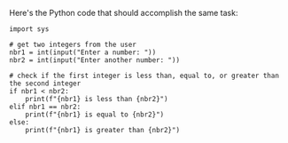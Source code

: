  Here's the Python code that should accomplish the same task:

```
import sys

# get two integers from the user
nbr1 = int(input("Enter a number: "))
nbr2 = int(input("Enter another number: "))

# check if the first integer is less than, equal to, or greater than the second integer
if nbr1 < nbr2:
    print(f"{nbr1} is less than {nbr2}")
elif nbr1 == nbr2:
    print(f"{nbr1} is equal to {nbr2}")
else:
    print(f"{nbr1} is greater than {nbr2}")
```

